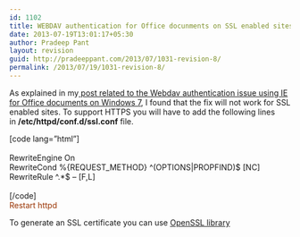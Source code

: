 ```yaml
---
id: 1102
title: WEBDAV authentication for Office docunments on SSL enabled sites
date: 2013-07-19T13:01:17+05:30
author: Pradeep Pant
layout: revision
guid: http://pradeeppant.com/2013/07/1031-revision-8/
permalink: /2013/07/19/1031-revision-8/
---
```

As explained in my[ post related to the Webdav authentication issue using IE for Office documents on Windows 7](http://pradeeppant.com/2012/05/solving-authentication-problem-while-opening-office-documents-hosted-on-apache-in-ie8ie9-on-windows-7/ "Solving authentication problem while opening Office documents hosted on Apache in IE8/IE9 on Windows 7"), I found that the fix will not work for SSL enabled sites. To support HTTPS you will have to add the following lines in **/etc/httpd/conf.d/ssl.conf** file.

[code lang=&#8221;html&#8221;]  
<VirtualHost>  
RewriteEngine On  
RewriteCond %{REQUEST_METHOD} ^(OPTIONS|PROPFIND)$ [NC]  
RewriteRule ^.*$ – [F,L]  
</VirtualHost></b>  
[/code]  
<span style="color: #993300;">Restart httpd</span>

To generate an SSL certificate you can use [OpenSSL library](http://www.openssl.org/)